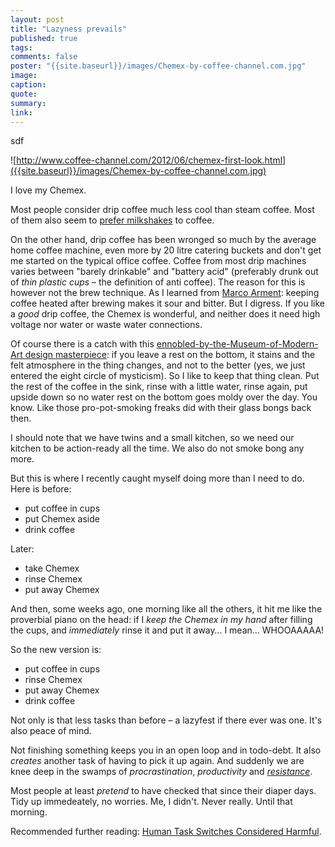 ```yaml
---
layout: post
title: "Lazyness prevails"
published: true
tags:
comments: false
poster: "{{site.baseurl}}/images/Chemex-by-coffee-channel.com.jpg"
image:
caption:
quote:
summary:
link:
---
```


sdf

![http://www.coffee-channel.com/2012/06/chemex-first-look.html]({{site.baseurl}}/images/Chemex-by-coffee-channel.com.jpg)

I love my Chemex.

Most people consider drip coffee much less cool than steam coffee. Most of them also seem to [prefer milkshakes](https://encrypted.google.com/search?tbm=isch&q=latte&tbs=imgo:1) to coffee.

On the other hand, drip coffee has been wronged so much by the average home coffee machine, even more by 20 litre catering buckets and don't get me started on the typical office coffee. Coffee from most drip machines varies between "barely drinkable" and "battery acid" (preferably drunk out of *thin plastic cups* – the definition of anti coffee). The reason for this is however not the brew technique. As I learned from [Marco Arment](http://5by5.tv/buildanalyze): keeping coffee heated after brewing makes it sour and bitter. But I digress. If you like a *good* drip coffee, the Chemex is wonderful, and neither does it need high voltage nor water or waste water connections.

Of course there is a catch with this [ennobled-by-the-Museum-of-Modern-Art design masterpiece](https://www.momastore.org/webapp/wcs/stores/servlet/ProductDisplay_Chemex-Handblown-Coffee-Maker_10451_10001_61045_-1_26669_26671): if you leave a rest on the bottom, it stains and the felt atmosphere in the thing changes, and not to the better (yes, we just entered the eight circle of mysticism). So I like to keep that thing clean. Put the rest of the coffee in the sink, rinse with a little water, rinse again, put upside down so no water rest on the bottom goes moldy over the day. You know. Like those pro-pot-smoking freaks did with their glass bongs back then.

I should note that we have twins and a small kitchen, so we need our kitchen to be action-ready all the time. We also do not smoke bong any more.

But this is where I recently caught myself doing more than I need to do. Here is before:

- put coffee in cups
- put Chemex aside
- drink coffee

Later:

- take Chemex
- rinse Chemex
- put away Chemex

And then, some weeks ago, one morning like all the others, it hit me like the proverbial piano on the head: if I *keep the Chemex in my hand* after filling the cups, and *immediately* rinse it and put it away… I mean… WHOOAAAAA!

So the new version is:

- put coffee in cups
- rinse Chemex
- put away Chemex
- drink coffee

Not only is that less tasks than before – a lazyfest if there ever was one. It's also peace of mind.

Not finishing something keeps you in an open loop and in todo-debt. It also *creates* another task of having to pick it up again. And suddenly we are knee deep in the swamps of *procrastination*, *productivity* and [*resistance*](http://www.stevenpressfield.com/the-war-of-art/).

Most people at least *pretend* to have checked that since their diaper days. Tidy up immedeately, no worries. Me, I didn't. Never really. Until that morning.

Recommended further reading: [Human Task Switches Considered Harmful](http://www.joelonsoftware.com/articles/fog0000000022.html).

